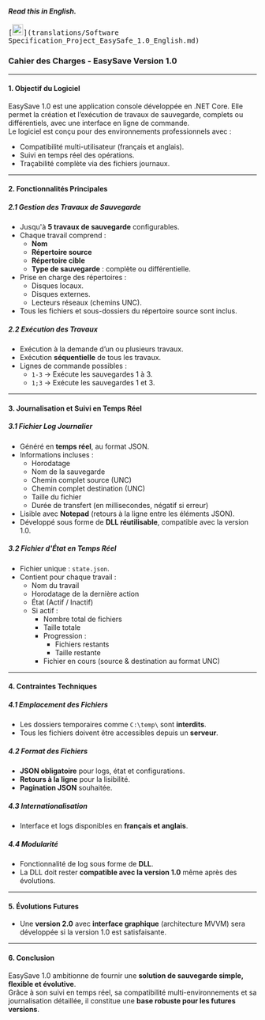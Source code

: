 #### _Read this in English._
<kbd>[<img title="English" alt="English" src="https://flagcdn.com/w40/gb.png" width="22">](translations/Software Specification_Project_EasySafe_1.0_English.md)</kbd>

### **Cahier des Charges - EasySave Version 1.0**

---

#### **1. Objectif du Logiciel**
EasySave 1.0 est une application console développée en .NET Core. Elle permet la création et l’exécution de travaux de sauvegarde, complets ou différentiels, avec une interface en ligne de commande.  
Le logiciel est conçu pour des environnements professionnels avec :
- Compatibilité multi-utilisateur (français et anglais).
- Suivi en temps réel des opérations.
- Traçabilité complète via des fichiers journaux.

---

#### **2. Fonctionnalités Principales**

##### **2.1 Gestion des Travaux de Sauvegarde**
- Jusqu'à **5 travaux de sauvegarde** configurables.
- Chaque travail comprend :
  - **Nom**
  - **Répertoire source**
  - **Répertoire cible**
  - **Type de sauvegarde** : complète ou différentielle.
- Prise en charge des répertoires :
  - Disques locaux.
  - Disques externes.
  - Lecteurs réseaux (chemins UNC).
- Tous les fichiers et sous-dossiers du répertoire source sont inclus.

##### **2.2 Exécution des Travaux**
- Exécution à la demande d’un ou plusieurs travaux.
- Exécution **séquentielle** de tous les travaux.
- Lignes de commande possibles :
  - `1-3` → Exécute les sauvegardes 1 à 3.
  - `1;3` → Exécute les sauvegardes 1 et 3.

---

#### **3. Journalisation et Suivi en Temps Réel**

##### **3.1 Fichier Log Journalier**
- Généré en **temps réel**, au format JSON.
- Informations incluses :
  - Horodatage
  - Nom de la sauvegarde
  - Chemin complet source (UNC)
  - Chemin complet destination (UNC)
  - Taille du fichier
  - Durée de transfert (en millisecondes, négatif si erreur)
- Lisible avec **Notepad** (retours à la ligne entre les éléments JSON).
- Développé sous forme de **DLL réutilisable**, compatible avec la version 1.0.

##### **3.2 Fichier d'État en Temps Réel**
- Fichier unique : `state.json`.
- Contient pour chaque travail :
  - Nom du travail
  - Horodatage de la dernière action
  - État (Actif / Inactif)
  - Si actif :
    - Nombre total de fichiers
    - Taille totale
    - Progression :
      - Fichiers restants
      - Taille restante
    - Fichier en cours (source & destination au format UNC)

---

#### **4. Contraintes Techniques**

##### **4.1 Emplacement des Fichiers**
- Les dossiers temporaires comme `C:\temp\` sont **interdits**.
- Tous les fichiers doivent être accessibles depuis un **serveur**.

##### **4.2 Format des Fichiers**
- **JSON obligatoire** pour logs, état et configurations.
- **Retours à la ligne** pour la lisibilité.
- **Pagination JSON** souhaitée.

##### **4.3 Internationalisation**
- Interface et logs disponibles en **français et anglais**.

##### **4.4 Modularité**
- Fonctionnalité de log sous forme de **DLL**.
- La DLL doit rester **compatible avec la version 1.0** même après des évolutions.

---

#### **5. Évolutions Futures**
- Une **version 2.0** avec **interface graphique** (architecture MVVM) sera développée si la version 1.0 est satisfaisante.

---

#### **6. Conclusion**
EasySave 1.0 ambitionne de fournir une **solution de sauvegarde simple, flexible et évolutive**.  
Grâce à son suivi en temps réel, sa compatibilité multi-environnements et sa journalisation détaillée, il constitue une **base robuste pour les futures versions**.

